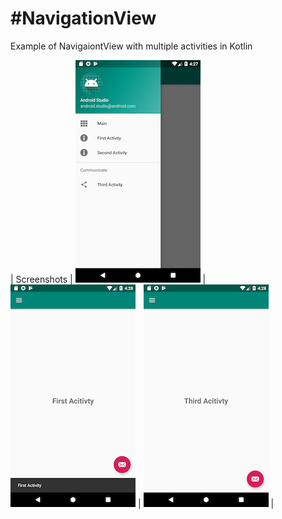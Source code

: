# #NavigationView

Example of NavigaiontView with multiple activities in Kotlin

| Screenshots |
![image](https://github.com/ElyDantas/NavigationView/blob/master/screenshots/Screenshot_1.png)  | ![image](https://github.com/ElyDantas/NavigationView/blob/master/screenshots/Screenshot_2.png) | ![image](https://github.com/ElyDantas/NavigationView/blob/master/screenshots/Screenshot_3.png) |

